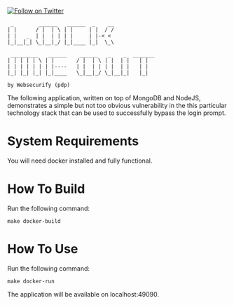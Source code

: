 [![Follow on Twitter](https://img.shields.io/twitter/follow/websecurify.svg?logo=twitter)](https://twitter.com/websecurify)


	 _        ______   ______  _    __              
	| |      / |  | \ | |     | |  / /              
	| |   _  | |  | | | |     | |-< <               
	|_|__|_| \_|__|_/ |_|____ |_|  \_\              
                                                
	 _________   ______    ______   _    _  _______ 
	| | | | | \ | |       / |  | \ | |  | |   | |   
	| | | | | | | |----   | |  | | | |  | |   | |   
	|_| |_| |_| |_|____   \_|__|_/ \_|__|_|   |_|   
	
	by Websecurify (pdp)
	

The following application, written on top of MongoDB and NodeJS, demonstrates a simple but not too obvious vulnerability in the this particular technology stack that can be used to successfully bypass the login prompt.

# System Requirements

You will need docker installed and fully functional.

# How To Build

Run the following command:

	make docker-build

# How To Use

Run the following command:

	make docker-run

The application will be available on localhost:49090.

